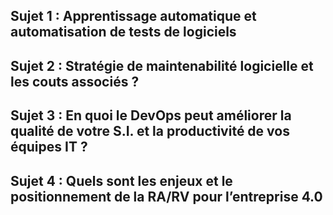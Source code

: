 
## Sujet 1 : Apprentissage automatique et automatisation de tests de logiciels

## Sujet 2 : Stratégie de maintenabilité logicielle et les couts associés ?

## Sujet 3 : En quoi le DevOps peut améliorer la qualité de votre S.I. et la productivité de vos équipes IT ?

## Sujet 4 : Quels sont les enjeux et le positionnement de la RA/RV pour l’entreprise 4.0


